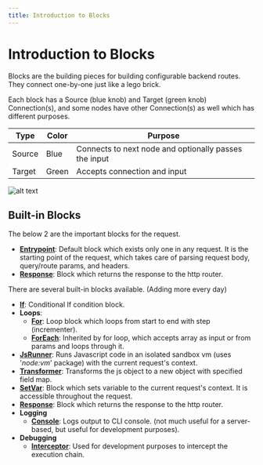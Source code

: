 ```yaml
---
title: Introduction to Blocks
---
```


# Introduction to Blocks

Blocks are the building pieces for building configurable backend routes. They connect one-by-one just like a lego brick.

Each block has a Source (blue knob) and Target (green knob) Connection(s), and some nodes have other Connection(s) as well which has different purposes.

| Type | Color | Purpose |
|---|---|---|
| Source | Blue | Connects to next node and optionally passes the input |
| Target | Green | Accepts connection and input |

![alt text](/assets/blocks/block.png) 

## Built-in Blocks

The below 2 are the important blocks for the request. 

-   **[Entrypoint](./entrypoint.md)**: Default block which exists only one in any request. It is the starting point of the request, which takes care of parsing request body, query/route params, and headers.
-   **[Response](./response.md)**: Block which returns the response to the http router.


There are several built-in blocks available. (Adding more every day)

-   **[If](built-in/if.md)**: Conditional If condition block.
-   **Loops**:
    -   **[For](built-in/for.md)**: Loop block which loops from start to end with step (incrementer).
    -   **[ForEach](built-in/foreach.md)**: Inherited by for loop, which accepts array as input or from params and loops through it.
-   **[JsRunner](built-in/jsrunner.md)**: Runs Javascript code in an isolated sandbox vm (uses '_node:vm_' package) with the current request's context.
-   **[Transformer](built-in/transformer.md)**: Transforms the js object to a new object with specified field map.
-   **[SetVar](built-in/setvar.md)**: Block which sets variable to the current request's context. It is accessible throughout the request.
-   **[Response](./response.md)**: Block which returns the response to the http router.
-   **Logging**
    -   **[Console](built-in/console.md)**: Logs output to CLI console. (not much useful for a server-based, but useful for development purposes).
-   **Debugging**
    -   **[Interceptor](built-in/interceptor.md)**: Used for development purposes to intercept the execution chain.
